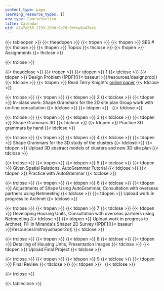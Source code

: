 ```yaml
---
content_type: page
learning_resource_types: []
ocw_type: CourseSection
title: Calendar
uid: a1a7ab55-2193-29d0-9a7d-0bfea6e47ea6
---
```


{{< tableopen >}}
{{< theadopen >}}
{{< tropen >}}
{{< thopen >}}
SES #
{{< thclose >}}
{{< thopen >}}
Topics
{{< thclose >}}
{{< thopen >}}
Assignments
{{< thclose >}}

{{< trclose >}}

{{< theadclose >}}
{{< tropen >}}
{{< tdopen >}}
1
{{< tdclose >}}
{{< tdopen >}}
Design Problem ([PDF]({{< baseurl >}}/resources/designprob))
{{< tdclose >}}
{{< tdopen >}}
Read Terry Knight's [online paper](http://www.mit.edu/~tknight/IJDC/)
{{< tdclose >}}

{{< trclose >}}
{{< tropen >}}
{{< tdopen >}}
2
{{< tdclose >}}
{{< tdopen >}}
In-class work: Shape Grammars for the 2D site plan Group work with on-line consultation
{{< tdclose >}}
{{< tdopen >}}
 
{{< tdclose >}}

{{< trclose >}}
{{< tropen >}}
{{< tdopen >}}
3
{{< tdclose >}}
{{< tdopen >}}
Shape Grammars 3D
{{< tdclose >}}
{{< tdopen >}}
Practice 3D grammars by hand
{{< tdclose >}}

{{< trclose >}}
{{< tropen >}}
{{< tdopen >}}
4
{{< tdclose >}}
{{< tdopen >}}
Shape Grammars for the 3D study of the clusters
{{< tdclose >}}
{{< tdopen >}}
Upload 3D abstract models of clusters and new 3D site plan
{{< tdclose >}}

{{< trclose >}}
{{< tropen >}}
{{< tdopen >}}
5
{{< tdclose >}}
{{< tdopen >}}
Given Spatial Relations, AutoGrammar Tutorial
{{< tdclose >}}
{{< tdopen >}}
Practice with AutoGrammar
{{< tdclose >}}

{{< trclose >}}
{{< tropen >}}
{{< tdopen >}}
6
{{< tdclose >}}
{{< tdopen >}}
Adjustments of Shape Using AutoGrammar, Consultation with overseas partners using Netmeeting
{{< tdclose >}}
{{< tdopen >}}
Upload work in progress to Archnet
{{< tdclose >}}

{{< trclose >}}
{{< tropen >}}
{{< tdopen >}}
7
{{< tdclose >}}
{{< tdopen >}}
Developing Housing Units, Consultation with overseas partners using Netmeeting
{{< tdclose >}}
{{< tdopen >}}
Upload work in progress to Archnet, Fill in Miranda's Shaper 2D Survey ([PDF]({{< baseurl >}}/resources/mitmyushaper2d))
{{< tdclose >}}

{{< trclose >}}
{{< tropen >}}
{{< tdopen >}}
8
{{< tdclose >}}
{{< tdopen >}}
Detailing of Housing Units, Presentation Images
{{< tdclose >}}
{{< tdopen >}}
Upload Final Project
{{< tdclose >}}

{{< trclose >}}
{{< tropen >}}
{{< tdopen >}}
9
{{< tdclose >}}
{{< tdopen >}}
Final Review
{{< tdclose >}}
{{< tdopen >}}
 
{{< tdclose >}}

{{< trclose >}}

{{< tableclose >}}